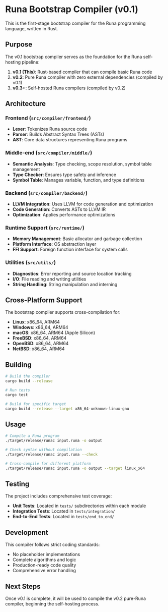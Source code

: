 # Runa Bootstrap Compiler (v0.1)

This is the first-stage bootstrap compiler for the Runa programming language, written in Rust.

## Purpose

The v0.1 bootstrap compiler serves as the foundation for the Runa self-hosting pipeline:

1. **v0.1 (This)**: Rust-based compiler that can compile basic Runa code
2. **v0.2**: Pure Runa compiler with zero external dependencies (compiled by v0.1)  
3. **v0.3+**: Self-hosted Runa compilers (compiled by v0.2)

## Architecture

### Frontend (`src/compiler/frontend/`)
- **Lexer**: Tokenizes Runa source code
- **Parser**: Builds Abstract Syntax Trees (ASTs)
- **AST**: Core data structures representing Runa programs

### Middle-end (`src/compiler/middle/`)
- **Semantic Analysis**: Type checking, scope resolution, symbol table management
- **Type Checker**: Ensures type safety and inference
- **Symbol Table**: Manages variable, function, and type definitions

### Backend (`src/compiler/backend/`)
- **LLVM Integration**: Uses LLVM for code generation and optimization
- **Code Generation**: Converts ASTs to LLVM IR
- **Optimization**: Applies performance optimizations

### Runtime Support (`src/runtime/`)
- **Memory Management**: Basic allocator and garbage collection
- **Platform Interface**: OS abstraction layer
- **FFI Support**: Foreign function interface for system calls

### Utilities (`src/utils/`)
- **Diagnostics**: Error reporting and source location tracking
- **I/O**: File reading and writing utilities
- **String Handling**: String manipulation and interning

## Cross-Platform Support

The bootstrap compiler supports cross-compilation for:
- **Linux**: x86_64, ARM64
- **Windows**: x86_64, ARM64  
- **macOS**: x86_64, ARM64 (Apple Silicon)
- **FreeBSD**: x86_64, ARM64
- **OpenBSD**: x86_64, ARM64
- **NetBSD**: x86_64, ARM64

## Building

```bash
# Build the compiler
cargo build --release

# Run tests
cargo test

# Build for specific target
cargo build --release --target x86_64-unknown-linux-gnu
```

## Usage

```bash
# Compile a Runa program
./target/release/runac input.runa -o output

# Check syntax without compilation
./target/release/runac input.runa --check

# Cross-compile for different platform
./target/release/runac input.runa -o output --target linux_x64
```

## Testing

The project includes comprehensive test coverage:

- **Unit Tests**: Located in `tests/` subdirectories within each module
- **Integration Tests**: Located in `tests/integration/`
- **End-to-End Tests**: Located in `tests/end_to_end/`

## Development

This compiler follows strict coding standards:
- No placeholder implementations
- Complete algorithms and logic
- Production-ready code quality
- Comprehensive error handling

## Next Steps

Once v0.1 is complete, it will be used to compile the v0.2 pure-Runa compiler, beginning the self-hosting process.